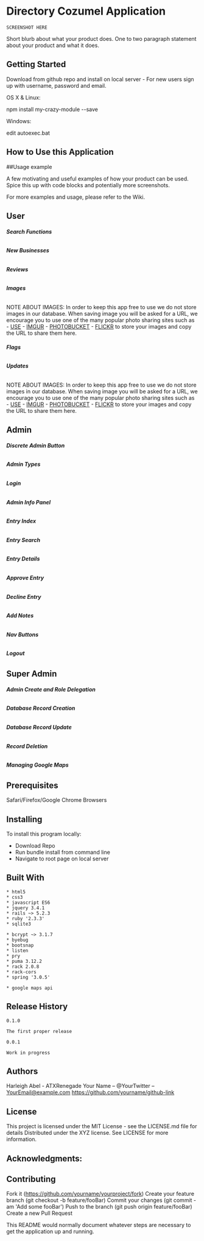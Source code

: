 # Directory Cozumel Application

	SCREENSHOT HERE

  Short blurb about what your product does.
	One to two paragraph statement about your product and what it does.


## Getting Started
Download from github repo and install on local server - For new users sign up with username, password and email.

OS X & Linux:

npm install my-crazy-module --save

Windows:

edit autoexec.bat

## How to Use this Application

##Usage example

A few motivating and useful examples of how your product can be used. Spice this up with code blocks and potentially more screenshots.

For more examples and usage, please refer to the Wiki.

## User


######  **Search Functions**

###### **New Businesses**

###### **Reviews**

###### **Images**

NOTE ABOUT IMAGES: In order to keep this app free to use we do not store images
in our database. When saving image you will be asked for a URL, we encourage
you to use one of the many popular photo sharing sites such as - [USE](https://www.use.com/) - [IMGUR](https://imgur.com/) - [PHOTOBUCKET](https://photobucket.com/) - [FLICKR](https://www.flickr.com/) to store your images and copy the URL to share
them here.

###### **Flags**

###### **Updates**



 NOTE ABOUT IMAGES: In order to keep this app free to use we do not store images
 in our database. When saving image you will be asked for a URL, we encourage
 you to use one of the many popular photo sharing sites such as - [USE](https://www.use.com/) - [IMGUR](https://imgur.com/) - [PHOTOBUCKET](https://photobucket.com/) - [FLICKR](https://www.flickr.com/) to store your images and copy the URL to share
 them here.

## Admin

###### **Discrete Admin Button**

###### **Admin Types**

###### **Login**

###### **Admin Info Panel**

###### **Entry Index**

###### **Entry Search**

###### **Entry Details**

###### **Approve Entry**

###### **Decline Entry**

###### **Add Notes**

###### **Nav Buttons**

###### **Logout**

## Super Admin

###### **Admin Create and Role Delegation**

###### **Database Record Creation**

###### **Database Record Update**

###### **Record Deletion**

###### **Managing Google Maps**


## Prerequisites

Safari/Firefox/Google Chrome Browsers

## Installing

To install this program locally:

- Download Repo
- Run bundle install from command line
- Navigate to root page on local server

## Built With
	* html5
	* css3
	* javascript ES6
	* jquery 3.4.1
	* rails ~> 5.2.3
	* ruby '2.3.3'
	* sqlite3

	* bcrypt ~> 3.1.7
	* byebug
	* bootsnap
	* listen
	* pry
	* puma 3.12.2
	* rack 2.0.8
	* rack-cors
	* spring '3.0.5'

	* google maps api

## Release History
	0.1.0

	The first proper release

	0.0.1

	Work in progress



## Authors
  Harleigh Abel - ATXRenegade
	Your Name – @YourTwitter – YourEmail@example.com
	https://github.com/yourname/github-link

## License
This project is licensed under the MIT License - see the LICENSE.md file for details
Distributed under the XYZ license. See LICENSE for more information.

## Acknowledgments:

## Contributing
  Fork it (https://github.com/yourname/yourproject/fork)
  Create your feature branch (git checkout -b feature/fooBar)
  Commit your changes (git commit -am 'Add some fooBar')
  Push to the branch (git push origin feature/fooBar)
  Create a new Pull Request











This README would normally document whatever steps are necessary to get the
application up and running.
